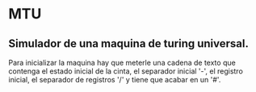 # MTU

## Simulador de una maquina de turing universal. 

Para inicializar la maquina hay que meterle una cadena de texto que contenga el estado inicial de la cinta, el separador inicial '-', el registro inicial, el separador de registros '/' y tiene que acabar en un '#'.
